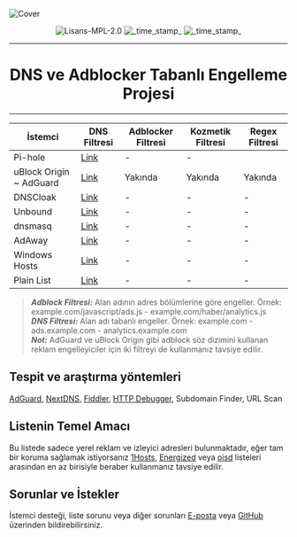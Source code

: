 ![Cover](https://github.com/saurane/Turkish-Blocklist/blob/master/srnsss.png)

<div align="center">
    <!-- License -->
    <img src="https://img.shields.io/badge/License-MPL 2.0-orange.svg?longCache=true&style=for-the-badge"
      alt="Lisans-MPL-2.0" />
  <!-- Last Updated -->
    <img src="https://img.shields.io/badge/Updated-Dec 23, 2021-green.svg?longCache=true&style=for-the-badge"
      alt="_time_stamp_" />
    <!-- Status -->
    <img src="https://img.shields.io/badge/Status-Stable-blue.svg?longCache=true&style=for-the-badge"
      alt="_time_stamp_" />
</div>

------------
<div align="center">
  <h1>DNS ve Adblocker Tabanlı Engelleme Projesi</h1>
</div>


------------

| İstemci | DNS Filtresi | Adblocker Filtresi | Kozmetik Filtresi | Regex Filtresi |
| ------------ | ------------ | ------------ | ------------ | ------------ |
| Pi-hole | [Link](https://raw.githubusercontent.com/saurane/Turkish-Blocklist/master/Blocklist/domains.txt "Link") | - | - |
| uBlock Origin ~ AdGuard | [Link](https://raw.githubusercontent.com/saurane/Turkish-Blocklist/master/Blocklist/adblock.txt "Link") | Yakında | Yakında | Yakında |
| DNSCloak | [Link](https://raw.githubusercontent.com/saurane/Turkish-Blocklist/master/Blocklist/wildcards.txt "Link") | - | - | - |
| Unbound | [Link](https://raw.githubusercontent.com/saurane/Turkish-Blocklist/master/Blocklist/unbound.conf "Link") | - | - | - |
| dnsmasq | [Link](https://raw.githubusercontent.com/saurane/Turkish-Blocklist/master/Blocklist/dnsmasq.conf "Link") | - | - | - |
| AdAway | [Link](https://raw.githubusercontent.com/saurane/Turkish-Blocklist/master/Blocklist/hosts.txt "Link") | - | - | - |
| Windows Hosts | [Link](https://raw.githubusercontent.com/saurane/Turkish-Blocklist/master/Blocklist/hosts.win "Link") | - | - | - |
| Plain List | [Link](https://raw.githubusercontent.com/saurane/Turkish-Blocklist/master/Blocklist/plain.txt "Link") | - | - | - |

> ***Adblock Filtresi:*** Alan adının adres bölümlerine göre engeller. Örnek: example.com/javascript/ads.js - example.com/haber/analytics.js<br/>
> ***DNS Filtresi:*** Alan adı tabanlı engeller. Örnek: example.com - ads.example.com - analytics.example.com<br/>
> ***Not:*** AdGuard ve uBlock Origin gibi adblock söz dizimini kullanan reklam engelleyiciler için iki filtreyi de kullanmanız tavsiye edilir.


## Tespit ve araştırma yöntemleri
[AdGuard](https://adguard.com/), [NextDNS](https://nextdns.io/), [Fiddler](https://www.telerik.com/fiddler), [HTTP Debugger](https://www.httpdebugger.com/), Subdomain Finder, URL Scan

## Listenin Temel Amacı
Bu listede sadece yerel reklam ve izleyici adresleri bulunmaktadır, eğer tam bir koruma sağlamak istiyorsanız [1Hosts](https://github.com/badmojr/1Hosts), [Energized](https://github.com/EnergizedProtection/block) veya [oisd](https://github.com/ookangzheng/dbl-oisd-nl) listeleri arasından en az birisiyle beraber kullanmanız tavsiye edilir.

## Sorunlar ve İstekler
İstemci desteği, liste sorunu veya diğer sorunları [E-posta](mailto:saurane@protonmail.com) veya [GitHub](https://github.com/saurane/Turkish-Blocklist/issues) üzerinden bildirebilirsiniz.
